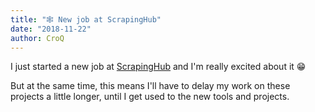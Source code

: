 ```yaml
---
title: "🕸 New job at ScrapingHub"
date: "2018-11-22"
author: CroQ
---
```


I just started a new job at [ScrapingHub](https://scrapinghub.com) and I'm really excited about it 😁

But at the same time, this means I'll have to delay my work on these projects a little longer, until I get used to the new tools and projects.
